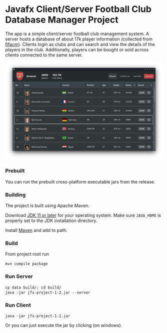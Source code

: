  
# Javafx Client/Server Football Club Database Manager Project

The app is a simple client/server football club management system. A server hosts a database of about 17k player information (collected from [fifacm](https://www.fifacm.com/)). Clients login as clubs and can search and view the details of the players in the club. Additionally, players can be bought or sold across clients connected to the same server.

![screenshot](https://github.com/risenfromashes/jfx-project-1-2/blob/master/screenshots/s1.png?raw=true)

### Prebuilt

You can run the prebuilt cross-platform executable jars from the release.

### Building

The project is built using Apache Maven.

Download [JDK 11 or later](http://jdk.java.net/) for your operating system.
Make sure `JAVA_HOME` is properly set to the JDK installation directory. 

Install [Maven](https://maven.apache.org/install.html) and add to path.


### Build

From project root run

    mvn compile package

### Run Server

    cp data build/; cd build/
    java -jar jfx-project-1-2.jar --server
    
### Run Client
    java -jar jfx-project-1-2.jar
    
Or you can just execute the jar by clicking (on windows).

